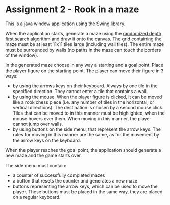 # Assignment 2 - Rook in a maze

This is a java window application using the Swing library.

When the application starts, generate a maze using the [randomized depth first search](https://www.baeldung.com/cs/maze-generation#dfs-maze) algorithm and draw it onto the canvas.
The grid containing the maze must be at least 11x11 tiles large (including wall tiles). The entire maze must be surrounded by walls (no paths in the maze can touch the borders of the window).

In the generated maze choose in any way a starting and a goal point. Place the player figure on the starting point. The player can move their figure in 3 ways:
* by using the arrows keys on their keyboard. Always by one tile in the specified direction. They cannot enter a tile that contains a wall.
* by using the mouse. When the player figure is clicked, it can be moved like a rook chess piece (i.e. any number of tiles in the horizontal, or vertical directions).
The destination is chosen by a second mouse click. Tiles that can be moved to in this manner must be highlighted, when the mouse hovers over them. When moving in this manner, the player cannot jump over walls.
* by using buttons on the side menu, that represent the arrow keys. The rules for moving in this manner are the same, as for the movement by the arrow keys on the keyboard.

When the player reaches the goal point, the application should generate a new maze and the game starts over.

The side menu must contain:
* a counter of successfully completed mazes
* a button that resets the counter and generates a new maze
* buttons representing the arrow keys, which can be used to move the player. These buttons must be placed in the same way, they are placed on a regular keyboard.